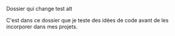 Dossier qui change test alt

C'est dans ce dossier que je teste des idées de code avant de les incorporer dans mes projets.
